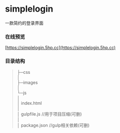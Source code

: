 # simplelogin
一款简约的登录界面

### 在线预览
[https://simplelogin.5hp.cc](https://simplelogin.5hp.cc)

### 目录结构

> ├─css  
> │        
> ├─images  
> │            
> └─js  
> │  
> │ index.html  
> │   
> │ gulpfile.js //用于项目压缩(可删)  
> │  
> │ package.json //gulp相关依赖(可删)  

